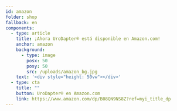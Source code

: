 ```yaml
---
id: amazon
folder: shop
fallback: en
components:
  - type: article
    title: ¡Ahora UroDapter® está disponible en Amazon.com!
    anchor: amazon
    background:
      - type: image
        posx: 50
        posy: 50
        src: /uploads/amazon_bg.jpg
    text: '<div style="height: 50vw"></div>'
  - type: cta
    title: ""
    button: UroDapter® en Amazon.com
    link: https://www.amazon.com/dp/B08QN9NS8Z?ref=myi_title_dp
---
```

